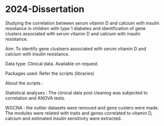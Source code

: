 # 2024-Dissertation 
Studying the correlation between serum vitamin D and calcium with insulin resistance in children with type 1 diabetes and  identification of gene clusters associated with serum vitamin D and calcium with insulin resistance.

Aim: To identify gene clustsers associated with serum vitamin D and calcium with insulin resistance.

Data type: Clinical data. Available on request.

Packages used: Refer the scripts (libraries)

About the scripts :

Statistical analyses : The clinical data post cleaning was subjected to correlation and ANOVA tests.

WGCNA : the outlier datasets were removed and gene custers were made. The modules were related with traits and genes correlated to vitamin D, calcium and estimated insulin sensitivity were extracted.
